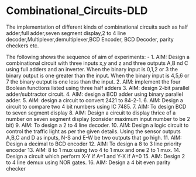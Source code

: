# Combinational_Circuits-DLD
The implementation of different kinds of combinational circuits such as half adder,full adder,seven segment display,2 to 4 line decoder,Multiplexer,demultiplexer,BCD Encoder, BCD Decoder, parity checkers etc.


The following shows the sequence of aim of experiments: -
1.
AIM: Design a combinational circuit with three inputs x,y and z and three outputs A,B nd C
using full adders and an inverter. When the binary input is 0,1,2 or 3 the binary output is
one greater than the input. When the binary input is 4,5,6 or 7 the binary output is one less
than the input.
2.
AIM: implement the four Boolean functions listed using three half adders
3.
AIM: design 2-bit parallel adder/subtractor circuit.
4.
AIM: design a BCD adder using binary parallel adder. 
5.
AIM: design a circuit to convert 2421 to 84-2-1. 
6.
AIM: Design a circuit to compare two 4 bit numbers using IC 7485.
7.
AIM: To design BCD to seven segment display
8.
AIM: Design a circuit to display thrice of a number on seven segment display (consider maximum
input number to be 2 bit)
9.
AIM: To design a 2 to 4 line decoder.
10.
AIM: Design a logic circuit to control the traffic light as per the given details. Using
the sensor outputs A,B,C and D as inputs, N-S and E-W be two outputs that go high. 
11.
AIM: Design a decimal to BCD encoder
12.
AIM: To design a 8 to 3 line priority encoder
13.
AIM: 8 to 1 mux using two 4 to 1 mux and one 2 to 1 mux. 
14.
Design a circuit which perform X-Y if A=1 and Y-X if A=0 
15.
AIM: Design 2 to 4 line demux using NOR gates.
16.
AIM: Design a 4 bit even parity checker

